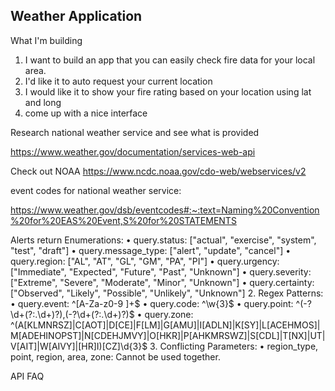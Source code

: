 ## Weather Application

What I'm building

1. I want to build an app that you can easily check fire data for your local area.
2. I'd like it to auto request your current location
3. I would like it to show your fire rating based on your location using lat and long
4. come up with a nice interface

Research national weather service and see what is provided

https://www.weather.gov/documentation/services-web-api

Check out NOAA
https://www.ncdc.noaa.gov/cdo-web/webservices/v2

event codes for national weather service:

https://www.weather.gov/dsb/eventcodes#:~:text=Naming%20Convention%20for%20EAS%20Event,S%20for%20STATEMENTS

Alerts return
Enumerations:
• query.status: ["actual", "exercise", "system", "test", "draft"]
• query.message_type: ["alert", "update", "cancel"]
• query.region: ["AL", "AT", "GL", "GM", "PA", "PI"]
• query.urgency: ["Immediate", "Expected", "Future", "Past", "Unknown"]
• query.severity: ["Extreme", "Severe", "Moderate", "Minor", "Unknown"]
• query.certainty: ["Observed", "Likely", "Possible", "Unlikely", "Unknown"] 2. Regex Patterns:
• query.event: ^[A-Za-z0-9 ]+$
	•	query.code: ^\w{3}$
• query.point: ^(-?\d+(?:\.\d+)?),(-?\d+(?:\.\d+)?)$
	•	query.zone: ^(A[KLMNRSZ]|C[AOT]|D[CE]|F[LM]|G[AMU]|I[ADLN]|K[SY]|L[ACEHMOS]|M[ADEHINOPST]|N[CDEHJMVY]|O[HKR]|P[AHKMRSWZ]|S[CDL]|T[NX]|UT|V[AIT]|W[AIVY]|[HR]I)[CZ]\d{3}$ 3. Conflicting Parameters:
• region_type, point, region, area, zone: Cannot be used together.

API FAQ
